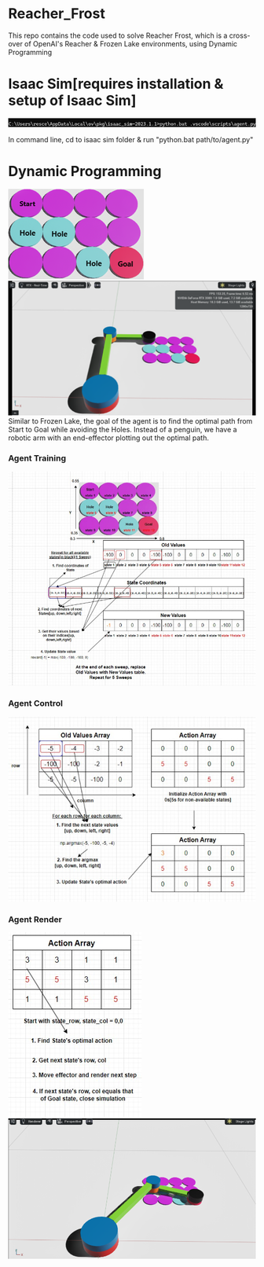 # Reacher_Frost
This repo contains the code used to solve Reacher Frost, which is a cross-over of OpenAI's Reacher & Frozen Lake environments, using Dynamic Programming

# Isaac Sim[requires installation & setup of Isaac Sim]
![alt text](https://github.com/kwquan/Reacher_Frost/blob/main/command_line.png)

In command line, cd to isaac sim folder & run "python.bat path/to/agent.py"

# Dynamic Programming
![alt text](https://github.com/kwquan/Reacher_Frost/blob/main/reacher_states.png)
![alt text](https://github.com/kwquan/Reacher_Frost/blob/main/reacher_start.png)
Similar to Frozen Lake, the goal of the agent is to find the optimal path from Start to Goal while avoiding the Holes.
Instead of a penguin, we have a robotic arm with an end-effector plotting out the optimal path.

### Agent Training
![alt text](https://github.com/kwquan/Reacher_Frost/blob/main/reacher_training.jpg)

### Agent Control
![alt text](https://github.com/kwquan/Reacher_Frost/blob/main/reacher_control.jpg)

### Agent Render
![alt text](https://github.com/kwquan/Reacher_Frost/blob/main/reacher_render.jpg)
![alt text](https://github.com/kwquan/Reacher_Frost/blob/main/reacher_goal.png)
